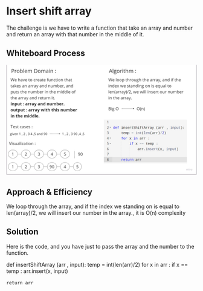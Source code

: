 # Insert shift array 

The challenge is we have to write a function that take an array and number and return an array with that number in the middle of it.

## Whiteboard Process
![Alt text](Untitled%20(1).jpg)

## Approach & Efficiency
We loop through the array, and if the index we standing on is equal to len(array)/2, we will insert our number in the array., it is O(n) complexity

## Solution
Here is the code, and you have just to pass the array and the number to the function.



def insertShiftArray (arr , input):
    temp = int(len(arr)/2)
    for x in arr :
        if x == temp :
            arr.insert(x, input)
      
    return arr


